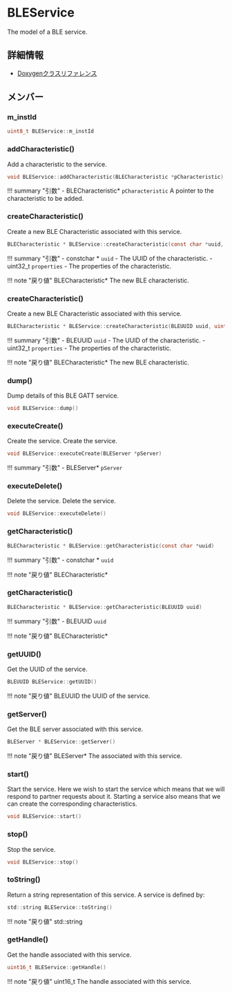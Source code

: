 # BLEService

The model of a BLE service. 

## 詳細情報

- [Doxygenクラスリファレンス](https://lang-ship.com/reference/ESP32/1.0.2/class_b_l_e_service.html)

## メンバー

###  m_instId

```c
uint8_t BLEService::m_instId
```


### addCharacteristic()
Add a characteristic to the service.


```c
void BLEService::addCharacteristic(BLECharacteristic *pCharacteristic)
```

!!! summary "引数"
	- BLECharacteristic* `pCharacteristic` A pointer to the characteristic to be added. 



### createCharacteristic()
Create a new BLE Characteristic associated with this service.


```c
BLECharacteristic * BLEService::createCharacteristic(const char *uuid, uint32_t properties)
```

!!! summary "引数"
	- constchar * `uuid` - The UUID of the characteristic. 
	- uint32_t `properties` - The properties of the characteristic. 

!!! note "戻り値"
	BLECharacteristic* The new BLE characteristic. 



### createCharacteristic()
Create a new BLE Characteristic associated with this service.


```c
BLECharacteristic * BLEService::createCharacteristic(BLEUUID uuid, uint32_t properties)
```

!!! summary "引数"
	- BLEUUID `uuid` - The UUID of the characteristic. 
	- uint32_t `properties` - The properties of the characteristic. 

!!! note "戻り値"
	BLECharacteristic* The new BLE characteristic. 



### dump()
Dump details of this BLE GATT service.



```c
void BLEService::dump()
```



### executeCreate()
Create the service. Create the service.


```c
void BLEService::executeCreate(BLEServer *pServer)
```

!!! summary "引数"
	- BLEServer* `pServer` 



### executeDelete()
Delete the service. Delete the service.



```c
void BLEService::executeDelete()
```



### getCharacteristic()



```c
BLECharacteristic * BLEService::getCharacteristic(const char *uuid)
```

!!! summary "引数"
	- constchar * `uuid` 

!!! note "戻り値"
	BLECharacteristic*



### getCharacteristic()



```c
BLECharacteristic * BLEService::getCharacteristic(BLEUUID uuid)
```

!!! summary "引数"
	- BLEUUID `uuid` 

!!! note "戻り値"
	BLECharacteristic*



### getUUID()
Get the UUID of the service.



```c
BLEUUID BLEService::getUUID()
```

!!! note "戻り値"
	BLEUUID the UUID of the service. 



### getServer()
Get the BLE server associated with this service.



```c
BLEServer * BLEService::getServer()
```

!!! note "戻り値"
	BLEServer* The  associated with this service. 



### start()
Start the service. Here we wish to start the service which means that we will respond to partner requests about it. Starting a service also means that we can create the corresponding characteristics.



```c
void BLEService::start()
```



### stop()
Stop the service.


```c
void BLEService::stop()
```



### toString()
Return a string representation of this service. A service is defined by:



```c
std::string BLEService::toString()
```

!!! note "戻り値"
	std::string



### getHandle()
Get the handle associated with this service.



```c
uint16_t BLEService::getHandle()
```

!!! note "戻り値"
	uint16_t The handle associated with this service. 



